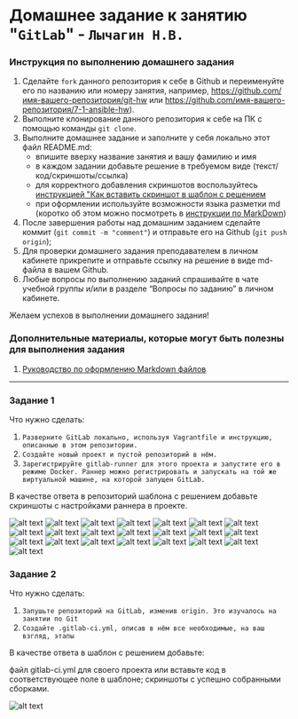 # Домашнее задание к занятию "`GitLab`" - `Лычагин Н.В.`


### Инструкция по выполнению домашнего задания

   1. Сделайте `fork` данного репозитория к себе в Github и переименуйте его по названию или номеру занятия, например, https://github.com/имя-вашего-репозитория/git-hw или  https://github.com/имя-вашего-репозитория/7-1-ansible-hw).
   2. Выполните клонирование данного репозитория к себе на ПК с помощью команды `git clone`.
   3. Выполните домашнее задание и заполните у себя локально этот файл README.md:
      - впишите вверху название занятия и вашу фамилию и имя
      - в каждом задании добавьте решение в требуемом виде (текст/код/скриншоты/ссылка)
      - для корректного добавления скриншотов воспользуйтесь [инструкцией "Как вставить скриншот в шаблон с решением](https://github.com/netology-code/sys-pattern-homework/blob/main/screen-instruction.md)
      - при оформлении используйте возможности языка разметки md (коротко об этом можно посмотреть в [инструкции  по MarkDown](https://github.com/netology-code/sys-pattern-homework/blob/main/md-instruction.md))
   4. После завершения работы над домашним заданием сделайте коммит (`git commit -m "comment"`) и отправьте его на Github (`git push origin`);
   5. Для проверки домашнего задания преподавателем в личном кабинете прикрепите и отправьте ссылку на решение в виде md-файла в вашем Github.
   6. Любые вопросы по выполнению заданий спрашивайте в чате учебной группы и/или в разделе “Вопросы по заданию” в личном кабинете.
   
Желаем успехов в выполнении домашнего задания!
   
### Дополнительные материалы, которые могут быть полезны для выполнения задания

1. [Руководство по оформлению Markdown файлов](https://gist.github.com/Jekins/2bf2d0638163f1294637#Code)

---

### Задание 1

Что нужно сделать:


1. `Разверните GitLab локально, используя Vagrantfile и инструкцию, описанные в этом репозитории.`
2. `Создайте новый проект и пустой репозиторий в нём.`
3. `Зарегистрируйте gitlab-runner для этого проекта и запустите его в режиме Docker. Раннер можно регистрировать и запускать на той же виртуальной машине, на которой запущен GitLab.`


В качестве ответа в репозиторий шаблона с решением добавьте скриншоты с настройками раннера в проекте.

![alt text](https://github.com/Nikich828/task8_03/blob/main/img/img1.png)
![alt text](https://github.com/Nikich828/task8_03/blob/main/img/img2.png)
![alt text](https://github.com/Nikich828/task8_03/blob/main/img/img3.png)
![alt text](https://github.com/Nikich828/task8_03/blob/main/img/img4.png)
![alt text](https://github.com/Nikich828/task8_03/blob/main/img/img5.png)
![alt text](https://github.com/Nikich828/task8_03/blob/main/img/img6.png)
![alt text](https://github.com/Nikich828/task8_03/blob/main/img/img7.png)
![alt text](https://github.com/Nikich828/task8_03/blob/main/img/img8.png)
![alt text](https://github.com/Nikich828/task8_03/blob/main/img/img9.png)
![alt text](https://github.com/Nikich828/task8_03/blob/main/img/img10.png)
![alt text](https://github.com/Nikich828/task8_03/blob/main/img/img11.png)
![alt text](https://github.com/Nikich828/task8_03/blob/main/img/img12.png)
![alt text](https://github.com/Nikich828/task8_03/blob/main/img/img13.png)
![alt text](https://github.com/Nikich828/task8_03/blob/main/img/img14.png)
![alt text](https://github.com/Nikich828/task8_03/blob/main/img/img15.png)
![alt text](https://github.com/Nikich828/task8_03/blob/main/img/img16.png)
![alt text](https://github.com/Nikich828/task8_03/blob/main/img/img17.png)
![alt text](https://github.com/Nikich828/task8_03/blob/main/img/img18.png)
![alt text](https://github.com/Nikich828/task8_03/blob/main/img/img19.png)
![alt text](https://github.com/Nikich828/task8_03/blob/main/img/img20.png)
![alt text](https://github.com/Nikich828/task8_03/blob/main/img/img21.png)
![alt text](https://github.com/Nikich828/task8_03/blob/main/img/img22.png)




### Задание 2

Что нужно сделать:

1. `Запушьте репозиторий на GitLab, изменив origin. Это изучалось на занятии по Git`
2. `Создайте .gitlab-ci.yml, описав в нём все необходимые, на ваш взгляд, этапы`

В качестве ответа в шаблон с решением добавьте:

файл gitlab-ci.yml для своего проекта или вставьте код в соответствующее поле в шаблоне;
скриншоты с успешно собранными сборками.

![alt text](https://github.com/Nikich828/task8_03/blob/main/img/img23.png)